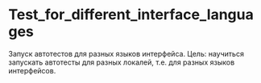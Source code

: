 ﻿# Test_for_different_interface_languages
Запуск автотестов для разных языков интерфейса.
Цель: научиться запускать автотесты для разных локалей, т.е. для разных языков интерфейсов.
